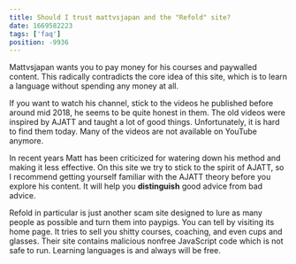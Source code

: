 ```yaml
---
title: Should I trust mattvsjapan and the "Refold" site?
date: 1669582223
tags: ['faq']
position: -9936
---
```


Mattvsjapan wants you to pay money for his courses and paywalled content.
This radically contradicts the core idea of this site,
which is to learn a language without spending any money at all.

If you want to watch his channel,
stick to the videos he published before around mid 2018,
he seems to be quite honest in them.
The old videos were inspired by AJATT and taught a lot of good things.
Unfortunately,
it is hard to find them today.
Many of the videos are not available on YouTube anymore.

In recent years Matt has been criticized
for watering down his method
and making it less effective.
On this site we try to stick to the spirit of AJATT,
so I recommend getting yourself familiar with the AJATT theory
before you explore his content.
It will help you **distinguish** good advice from bad advice.

Refold in particular is just another scam site
designed to lure as many people as possible and turn them into paypigs.
You can tell by visiting its home page.
It tries to sell you shitty courses, coaching, and even cups and glasses.
Their site contains malicious nonfree JavaScript code which is not safe to run.
Learning languages is and always will be free.
